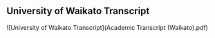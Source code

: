 ## University of Waikato Transcript

![University of Waikato Transcript](Academic Transcript (Waikato).pdf)
